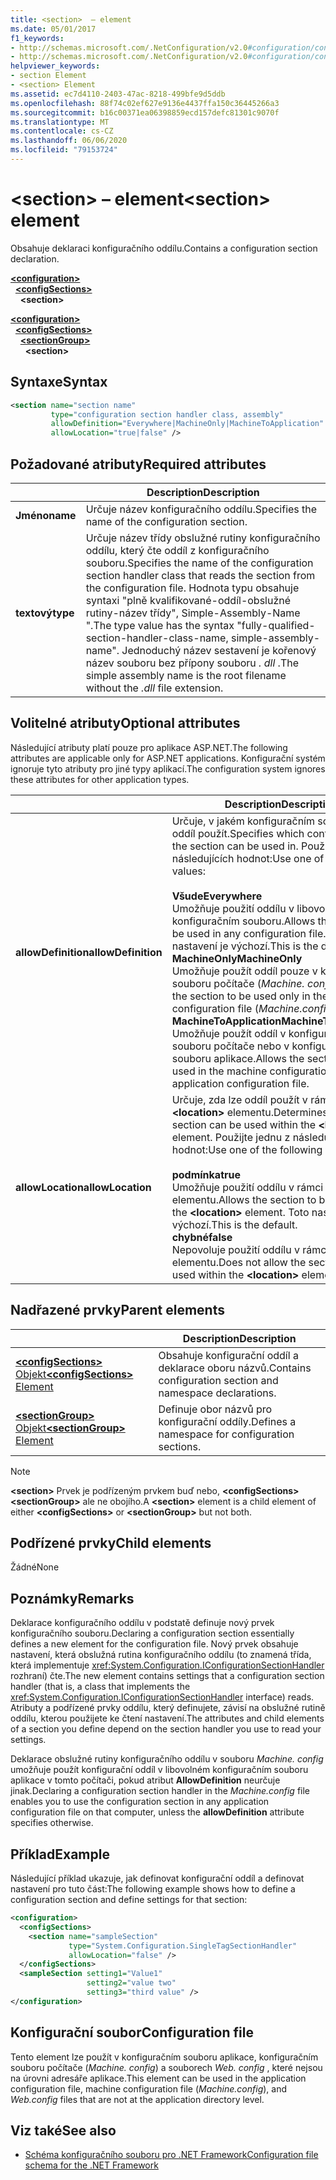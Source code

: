 ```yaml
---
title: <section>  – element
ms.date: 05/01/2017
f1_keywords:
- http://schemas.microsoft.com/.NetConfiguration/v2.0#configuration/configSections/section
- http://schemas.microsoft.com/.NetConfiguration/v2.0#configuration/configSections/sectionGroup/section
helpviewer_keywords:
- section Element
- <section> Element
ms.assetid: ec7d4110-2403-47ac-8218-499bfe9d5ddb
ms.openlocfilehash: 88f74c02ef627e9136e4437ffa150c36445266a3
ms.sourcegitcommit: b16c00371ea06398859ecd157defc81301c9070f
ms.translationtype: MT
ms.contentlocale: cs-CZ
ms.lasthandoff: 06/06/2020
ms.locfileid: "79153724"
---
```

# <a name="section-element"></a><span data-ttu-id="66353-102">\<section> – element</span><span class="sxs-lookup"><span data-stu-id="66353-102">\<section> element</span></span>

<span data-ttu-id="66353-103">Obsahuje deklaraci konfiguračního oddílu.</span><span class="sxs-lookup"><span data-stu-id="66353-103">Contains a configuration section declaration.</span></span>

[**\<configuration>**](configuration-element.md)\
&nbsp;&nbsp;[**\<configSections>**](configsections-element-for-configuration.md)\
&nbsp;&nbsp;&nbsp;&nbsp;**\<section>**

[**\<configuration>**](configuration-element.md)\
&nbsp;&nbsp;[**\<configSections>**](configsections-element-for-configuration.md)\
&nbsp;&nbsp;&nbsp;&nbsp;[**\<sectionGroup>**](sectiongroup-element-for-configsections.md)\
&nbsp;&nbsp;&nbsp;&nbsp;&nbsp;&nbsp;**\<section>**

## <a name="syntax"></a><span data-ttu-id="66353-104">Syntaxe</span><span class="sxs-lookup"><span data-stu-id="66353-104">Syntax</span></span>

```xml
<section name="section name"
         type="configuration section handler class, assembly"
         allowDefinition="Everywhere|MachineOnly|MachineToApplication"
         allowLocation="true|false" />
```

## <a name="required-attributes"></a><span data-ttu-id="66353-105">Požadované atributy</span><span class="sxs-lookup"><span data-stu-id="66353-105">Required attributes</span></span>

|           | <span data-ttu-id="66353-106">Description</span><span class="sxs-lookup"><span data-stu-id="66353-106">Description</span></span> |
| --------- | ----------- |
| <span data-ttu-id="66353-107">**Jméno**</span><span class="sxs-lookup"><span data-stu-id="66353-107">**name**</span></span>  | <span data-ttu-id="66353-108">Určuje název konfiguračního oddílu.</span><span class="sxs-lookup"><span data-stu-id="66353-108">Specifies the name of the configuration section.</span></span> |
| <span data-ttu-id="66353-109">**textový**</span><span class="sxs-lookup"><span data-stu-id="66353-109">**type**</span></span>  | <span data-ttu-id="66353-110">Určuje název třídy obslužné rutiny konfiguračního oddílu, který čte oddíl z konfiguračního souboru.</span><span class="sxs-lookup"><span data-stu-id="66353-110">Specifies the name of the configuration section handler class that reads the section from the configuration file.</span></span> <span data-ttu-id="66353-111">Hodnota typu obsahuje syntaxi "plně kvalifikované-oddíl-obslužné rutiny-název třídy", Simple-Assembly-Name ".</span><span class="sxs-lookup"><span data-stu-id="66353-111">The type value has the syntax "fully-qualified-section-handler-class-name, simple-assembly-name".</span></span> <span data-ttu-id="66353-112">Jednoduchý název sestavení je kořenový název souboru bez přípony souboru *. dll* .</span><span class="sxs-lookup"><span data-stu-id="66353-112">The simple assembly name is the root filename without the *.dll* file extension.</span></span> |

## <a name="optional-attributes"></a><span data-ttu-id="66353-113">Volitelné atributy</span><span class="sxs-lookup"><span data-stu-id="66353-113">Optional attributes</span></span>

<span data-ttu-id="66353-114">Následující atributy platí pouze pro aplikace ASP.NET.</span><span class="sxs-lookup"><span data-stu-id="66353-114">The following attributes are applicable only for ASP.NET applications.</span></span> <span data-ttu-id="66353-115">Konfigurační systém ignoruje tyto atributy pro jiné typy aplikací.</span><span class="sxs-lookup"><span data-stu-id="66353-115">The configuration system ignores these attributes for other application types.</span></span>

|                     | <span data-ttu-id="66353-116">Description</span><span class="sxs-lookup"><span data-stu-id="66353-116">Description</span></span> |
| ------------------- | ----------- |
| <span data-ttu-id="66353-117">**allowDefinition**</span><span class="sxs-lookup"><span data-stu-id="66353-117">**allowDefinition**</span></span> | <span data-ttu-id="66353-118">Určuje, v jakém konfiguračním souboru se dá oddíl použít.</span><span class="sxs-lookup"><span data-stu-id="66353-118">Specifies which configuration file the section can be used in.</span></span> <span data-ttu-id="66353-119">Použijte jednu z následujících hodnot:</span><span class="sxs-lookup"><span data-stu-id="66353-119">Use one of the following values:</span></span><br><br><span data-ttu-id="66353-120">**Všude**</span><span class="sxs-lookup"><span data-stu-id="66353-120">**Everywhere**</span></span><br><span data-ttu-id="66353-121">Umožňuje použití oddílu v libovolném konfiguračním souboru.</span><span class="sxs-lookup"><span data-stu-id="66353-121">Allows the section to be used in any configuration file.</span></span> <span data-ttu-id="66353-122">Toto nastavení je výchozí.</span><span class="sxs-lookup"><span data-stu-id="66353-122">This is the default.</span></span><br><span data-ttu-id="66353-123">**MachineOnly**</span><span class="sxs-lookup"><span data-stu-id="66353-123">**MachineOnly**</span></span><br><span data-ttu-id="66353-124">Umožňuje použít oddíl pouze v konfiguračním souboru počítače (*Machine. config*).</span><span class="sxs-lookup"><span data-stu-id="66353-124">Allows the section to be used only in the machine configuration file (*Machine.config*).</span></span><br><span data-ttu-id="66353-125">**MachineToApplication**</span><span class="sxs-lookup"><span data-stu-id="66353-125">**MachineToApplication**</span></span><br><span data-ttu-id="66353-126">Umožňuje použít oddíl v konfiguračním souboru počítače nebo v konfiguračním souboru aplikace.</span><span class="sxs-lookup"><span data-stu-id="66353-126">Allows the section to be used in the machine configuration file or the application configuration file.</span></span> |
| <span data-ttu-id="66353-127">**allowLocation**</span><span class="sxs-lookup"><span data-stu-id="66353-127">**allowLocation**</span></span>   | <span data-ttu-id="66353-128">Určuje, zda lze oddíl použít v rámci **\<location>** elementu.</span><span class="sxs-lookup"><span data-stu-id="66353-128">Determines whether the section can be used within the **\<location>** element.</span></span> <span data-ttu-id="66353-129">Použijte jednu z následujících hodnot:</span><span class="sxs-lookup"><span data-stu-id="66353-129">Use one of the following values:</span></span><br><br><span data-ttu-id="66353-130">**podmínka**</span><span class="sxs-lookup"><span data-stu-id="66353-130">**true**</span></span><br><span data-ttu-id="66353-131">Umožňuje použití oddílu v rámci **\<location>** elementu.</span><span class="sxs-lookup"><span data-stu-id="66353-131">Allows the section to be used within the **\<location>** element.</span></span> <span data-ttu-id="66353-132">Toto nastavení je výchozí.</span><span class="sxs-lookup"><span data-stu-id="66353-132">This is the default.</span></span><br><span data-ttu-id="66353-133">**chybné**</span><span class="sxs-lookup"><span data-stu-id="66353-133">**false**</span></span><br><span data-ttu-id="66353-134">Nepovoluje použití oddílu v rámci **\<location>** elementu.</span><span class="sxs-lookup"><span data-stu-id="66353-134">Does not allow the section to be used within the **\<location>** element.</span></span> |

## <a name="parent-elements"></a><span data-ttu-id="66353-135">Nadřazené prvky</span><span class="sxs-lookup"><span data-stu-id="66353-135">Parent elements</span></span>

|     | <span data-ttu-id="66353-136">Description</span><span class="sxs-lookup"><span data-stu-id="66353-136">Description</span></span> |
| --- | ----------- |
| [<span data-ttu-id="66353-137">**\<configSections>** Objekt</span><span class="sxs-lookup"><span data-stu-id="66353-137">**\<configSections>** Element</span></span>](configsections-element-for-configuration.md) | <span data-ttu-id="66353-138">Obsahuje konfigurační oddíl a deklarace oboru názvů.</span><span class="sxs-lookup"><span data-stu-id="66353-138">Contains configuration section and namespace declarations.</span></span> |
| [<span data-ttu-id="66353-139">**\<sectionGroup>** Objekt</span><span class="sxs-lookup"><span data-stu-id="66353-139">**\<sectionGroup>** Element</span></span>](sectiongroup-element-for-configsections.md) | <span data-ttu-id="66353-140">Definuje obor názvů pro konfigurační oddíly.</span><span class="sxs-lookup"><span data-stu-id="66353-140">Defines a namespace for configuration sections.</span></span> |

> [!NOTE]
> <span data-ttu-id="66353-141">**\<section>** Prvek je podřízeným prvkem buď nebo, **\<configSections>** **\<sectionGroup>** ale ne obojího.</span><span class="sxs-lookup"><span data-stu-id="66353-141">A **\<section>** element is a child element of either **\<configSections>** or **\<sectionGroup>** but not both.</span></span>

## <a name="child-elements"></a><span data-ttu-id="66353-142">Podřízené prvky</span><span class="sxs-lookup"><span data-stu-id="66353-142">Child elements</span></span>

<span data-ttu-id="66353-143">Žádné</span><span class="sxs-lookup"><span data-stu-id="66353-143">None</span></span>

## <a name="remarks"></a><span data-ttu-id="66353-144">Poznámky</span><span class="sxs-lookup"><span data-stu-id="66353-144">Remarks</span></span>

<span data-ttu-id="66353-145">Deklarace konfiguračního oddílu v podstatě definuje nový prvek konfiguračního souboru.</span><span class="sxs-lookup"><span data-stu-id="66353-145">Declaring a configuration section essentially defines a new element for the configuration file.</span></span> <span data-ttu-id="66353-146">Nový prvek obsahuje nastavení, která obslužná rutina konfiguračního oddílu (to znamená třída, která implementuje <xref:System.Configuration.IConfigurationSectionHandler> rozhraní) čte.</span><span class="sxs-lookup"><span data-stu-id="66353-146">The new element contains settings that a configuration section handler (that is, a class that implements the <xref:System.Configuration.IConfigurationSectionHandler> interface) reads.</span></span> <span data-ttu-id="66353-147">Atributy a podřízené prvky oddílu, který definujete, závisí na obslužné rutině oddílu, kterou použijete ke čtení nastavení.</span><span class="sxs-lookup"><span data-stu-id="66353-147">The attributes and child elements of a section you define depend on the section handler you use to read your settings.</span></span>

<span data-ttu-id="66353-148">Deklarace obslužné rutiny konfiguračního oddílu v souboru *Machine. config* umožňuje použít konfigurační oddíl v libovolném konfiguračním souboru aplikace v tomto počítači, pokud atribut **AllowDefinition** neurčuje jinak.</span><span class="sxs-lookup"><span data-stu-id="66353-148">Declaring a configuration section handler in the *Machine.config* file enables you to use the configuration section in any application configuration file on that computer, unless the **allowDefinition** attribute specifies otherwise.</span></span>

## <a name="example"></a><span data-ttu-id="66353-149">Příklad</span><span class="sxs-lookup"><span data-stu-id="66353-149">Example</span></span>

<span data-ttu-id="66353-150">Následující příklad ukazuje, jak definovat konfigurační oddíl a definovat nastavení pro tuto část:</span><span class="sxs-lookup"><span data-stu-id="66353-150">The following example shows how to define a configuration section and define settings for that section:</span></span>

```xml
<configuration>
  <configSections>
    <section name="sampleSection"
             type="System.Configuration.SingleTagSectionHandler"
             allowLocation="false" />
  </configSections>
  <sampleSection setting1="Value1"
                 setting2="value two"
                 setting3="third value" />
</configuration>
```

## <a name="configuration-file"></a><span data-ttu-id="66353-151">Konfigurační soubor</span><span class="sxs-lookup"><span data-stu-id="66353-151">Configuration file</span></span>

<span data-ttu-id="66353-152">Tento element lze použít v konfiguračním souboru aplikace, konfiguračním souboru počítače (*Machine. config*) a souborech *Web. config* , které nejsou na úrovni adresáře aplikace.</span><span class="sxs-lookup"><span data-stu-id="66353-152">This element can be used in the application configuration file, machine configuration file (*Machine.config*), and *Web.config* files that are not at the application directory level.</span></span>

## <a name="see-also"></a><span data-ttu-id="66353-153">Viz také</span><span class="sxs-lookup"><span data-stu-id="66353-153">See also</span></span>

- [<span data-ttu-id="66353-154">Schéma konfiguračního souboru pro .NET Framework</span><span class="sxs-lookup"><span data-stu-id="66353-154">Configuration file schema for the .NET Framework</span></span>](index.md)
